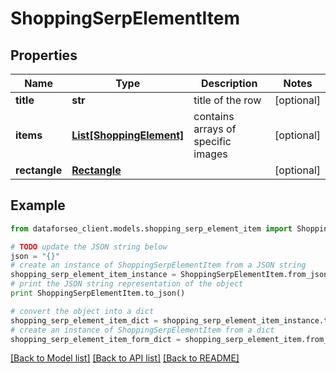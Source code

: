 # ShoppingSerpElementItem


## Properties

Name | Type | Description | Notes
------------ | ------------- | ------------- | -------------
**title** | **str** | title of the row | [optional] 
**items** | [**List[ShoppingElement]**](ShoppingElement.md) | contains arrays of specific images | [optional] 
**rectangle** | [**Rectangle**](Rectangle.md) |  | [optional] 

## Example

```python
from dataforseo_client.models.shopping_serp_element_item import ShoppingSerpElementItem

# TODO update the JSON string below
json = "{}"
# create an instance of ShoppingSerpElementItem from a JSON string
shopping_serp_element_item_instance = ShoppingSerpElementItem.from_json(json)
# print the JSON string representation of the object
print ShoppingSerpElementItem.to_json()

# convert the object into a dict
shopping_serp_element_item_dict = shopping_serp_element_item_instance.to_dict()
# create an instance of ShoppingSerpElementItem from a dict
shopping_serp_element_item_form_dict = shopping_serp_element_item.from_dict(shopping_serp_element_item_dict)
```
[[Back to Model list]](../README.md#documentation-for-models) [[Back to API list]](../README.md#documentation-for-api-endpoints) [[Back to README]](../README.md)


